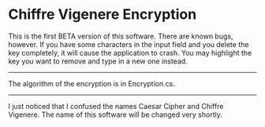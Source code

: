 Chiffre Vigenere Encryption
======================
This is the first BETA version of this software. There are known bugs, however.
If you have some characters in the input field and you delete the key completely, it will cause the application to crash.
You may highlight the key you want to remove and type in a new one instead.
______________________
The algorithm of the encryption is in Encryption.cs.
______________________
I just noticed that I confused the names Caesar Cipher and Chiffre Vigenere. The name of this software will be changed very shortly.
